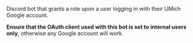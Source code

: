 Discord bot that grants a role upon a user logging in with their UMich Google account.

**Ensure that the OAuth client used with this bot is set to internal users only**, otherwise any Google account will work.